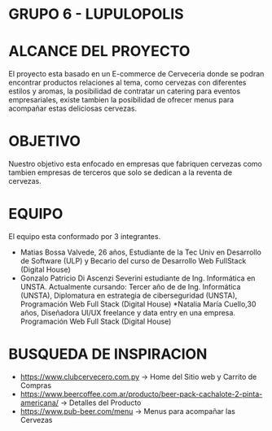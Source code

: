 # GRUPO 6 - LUPULOPOLIS

# ALCANCE DEL PROYECTO
El proyecto esta basado en un E-commerce de Cerveceria donde se podran encontrar productos relaciones al tema, como cervezas con diferentes estilos y aromas, la posibilidad de contratar un catering para eventos empresariales, existe tambien la posibilidad de ofrecer menus para acompañar estas deliciosas cervezas.

# OBJETIVO
Nuestro objetivo esta enfocado en empresas que fabriquen cervezas como tambien empresas de terceros que solo se dedican a la reventa de cervezas.

# EQUIPO
El equipo esta conformado por 3 integrantes.
* Matias Bossa Valvede, 26 años, Estudiante de la Tec Univ en Desarrollo de Software (ULP) y Becario del curso de Desarrollo Web FullStack (Digital House)
* Gonzalo Patricio Di Ascenzi Severini estudiante de Ing. Informática en UNSTA. Actualmente cursando:
Tercer año de de Ing. Informática (UNSTA),
Diplomatura en estrategia de ciberseguridad (UNSTA),
Programación Web Full Stack (Digital House)
*Natalia María Cuello,30 años, Diseñadora UI/UX freelance y data entry en una empresa. Programación Web Full Stack (Digital House)

# BUSQUEDA DE INSPIRACION

* https://www.clubcervecero.com.py -> Home del Sitio web y Carrito de Compras
* https://www.beercoffee.com.ar/producto/beer-pack-cachalote-2-pinta-americana/ -> Detalles del Producto
* https://www.pub-beer.com/menu -> Menus para acompañar las Cervezas
